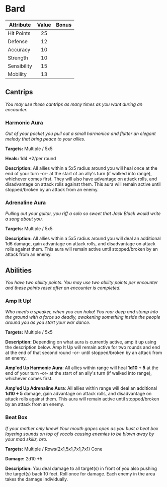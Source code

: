 # Bard

  |Attribute|Value|Bonus|
  |---| :---: | :---: |
  |Hit Points|25|<center> </center>|
  |Defense|12|<center> </center>|
  |Accuracy|10|<center> </center>|
  |Strength|10|<center> </center>|
  |Sensibility|15|<center> </center>|
  |Mobility|13|<center> </center>|

## Cantrips
  _You may use these cantrips as many times as you want during an encounter._

### Harmonic Aura

  _Out of your pocket you pull out a small harmonica and flutter an elegant melody that bring peace to your allies._

  **Targets:** Multiple / 5x5

  **Heals:** 1d4 +2/per round

  **Description:** All allies within a 5x5 radius around you will heal once at the end of your turn -or- at the start of an ally's turn (if walked into range), whichever comes first.  They will also have advantage on attack rolls, and disadvantage on attack rolls against them.  This aura will remain active until stopped/broken by an attack from an enemy.

### Adrenaline Aura

  _Pulling out your guitar, you riff a solo so sweet that Jack Black would write a song about you._

  **Targets:** Multiple / 5x5

  **Description:** All allies within a 5x5 radius around you will deal an additional 1d6 damage, gain advantage on attack rolls, and disadvantage on attack rolls against them.  This aura will remain active until stopped/broken by an attack from an enemy.  

## Abilities
  _You have two ability points.  You may use two ability points per encounter and these points reset after an encounter is completed._

### Amp It Up!

  _Who needs a speaker, when you can haka! You roar deep and stomp into the ground with a force so deadly, awakening something inside the people around you as you start your war dance._

  **Targets:** Multiple / 5x5

  **Description:** Depending on what aura is currently active, amp it up using the description below. Amp It Up will remain active for two rounds and end at the end of that second round -or- until stopped/broken by an attack from an enemy.

  **Amp'ed Up Harmonic Aura**: All allies within range will heal **1d10 + 5** at the end of your turn -or- at the start of an ally's turn (if walked into range), whichever comes first.  

  **Amp'ed Up Adrenaline Aura**: All allies within range will deal an additional **1d10 + 5** damage, gain advantage on attack rolls, and disadvantage on attack rolls against them.  This aura will remain active until stopped/broken by an attack from an enemy.  



### Beat Box

  _If your mother only knew! Your mouth gapes open as you bust a beat box layering sounds on top of vocals causing enemies to be blown away by your mad skillz, bro._

  **Targets:** Multiple / Rows(2x1,5x1,7x1,7x1) Cone

  **Damage:** 2d10 +5

  **Description:** You deal damage to all target(s) in front of you also pushing the target(s) back 10 feet.  Roll once for damage.  Each enemy in the area takes the damage individually.
